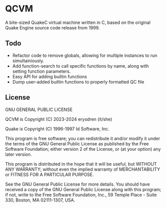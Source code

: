 # QCVM

A bite-sized QuakeC virtual machine written in C, based on the original Quake Engine
source code release from 1999.

## Todo

- Refactor code to remove globals, allowing for multiple instances to run simultainiously.
- Add function-search to call specific functions by name, along with setting function parameters.
- Easy API for adding builtin functions
- Dump user-added builtin functions to properly formatted QC file

## License

GNU GENERAL PUBLIC LICENSE

QCVM is Copyright (C) 2023-2024 erysdren (it/she)

Quake is Copyright (C) 1996-1997 Id Software, Inc.

This program is free software; you can redistribute it and/or
modify it under the terms of the GNU General Public License
as published by the Free Software Foundation; either version 2
of the License, or (at your option) any later version.

This program is distributed in the hope that it will be useful,
but WITHOUT ANY WARRANTY; without even the implied warranty of
MERCHANTABILITY or FITNESS FOR A PARTICULAR PURPOSE.

See the GNU General Public License for more details.
You should have received a copy of the GNU General Public License
along with this program; if not, write to the Free Software
Foundation, Inc., 59 Temple Place - Suite 330, Boston, MA  02111-1307, USA.
